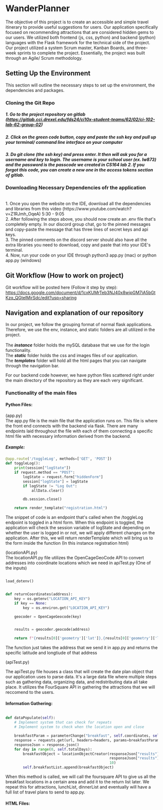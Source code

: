 # WanderPlanner

The objective of this project is to create an accessible and simple travel itinerary to provide useful suggestions for users. Our application specifically focused on recommending attractions that are considered hidden gems to our users. We utilized both frontend (js, css, python) and backend (python) languages with the Flask framework for the technical side of the project. Our project utilized a system Scrum master, Kanban Boards, and three-week sprints to complete the project. Essentially, the project was built through an Agile/ Scrum methodology. 

## Setting Up the Environment

This section will outline the necessary steps to set up the environment, the dependencies and packages. 

### Cloning the Git Repo
##### 1. Go to the project repository on gitlab (https://gitlab.cci.drexel.edu/fds24/ci10x-student-teams/62/02/ci-102-lab-62-group-02)
##### 2. Click on the green code button, copy and paste the ssh key and pull up your terminal/ command line interface on your computer
##### 3. Do git clone (the ssh key) and press enter. It then will ask you for a username and key to login. The username is your school user (ex. lw873) and the password is the passcode we created in CS164 lab 2. If you forgot this code, you can create a new one in the access tokens section of gitlab. 

### Downloading Necessary Dependencies ofr the application
<br />
1. Once you open the website on the IDE, download all the dependencies and libraries from this video (https://www.youtube.com/watch?v=Z1RJmh_OqeA) 5:30 - 9:05
<br />
2. After following the steps above, you should now create an .env file that's completely empty. In our discord group chat, go to the pinned messages and copy-paste the message that has three lines of secret keys and api keys. 
<br />
3. The pinned comments on the discord server should also have all the extra libraries you need to download, copy and paste that into your IDE's terminal. 
<br />
4. Now, run your code on your IDE through python3 app.py (mac) or python app.py (windows)





## Git Workflow (How to work on project)

Git workflow will be posted here (Follow it step by step): https://docs.google.com/document/d/1cxKUMrTeb3NJ40x8wjpGM7iA5bGtKzq_QGtelMirSdc/edit?usp=sharing



## Navigation and explanation of our repository

In our project, we follow the grouping format of normal flask applications. Therefore, we use the env, instance, and static folders are all utilized in the project.
<br />
<br />
The **_instance_** folder holds the mySQL database that we use for the login functionality. 
<br />
The **_static_** folder holds the css and images files of our application. 
<br />
The **_templates_** folder will hold all the html pages that you can navigate through the navigation bar. 
<br />

For our backend code however, we have python files scattered right under the main directory of the repository as they are each very significant. 

### Functionality of the main files
#### Python Files: 
(app.py)
<br />
The app.py file is the main file that the application runs on. This file is where the front end connects with the backend via flask. There are many endpoints laid throughout the file with each of them connecting a specific html file with necessary information derived from the backend. 
##### Example: 
```python 
@app.route('/toggleLog', methods=['GET', 'POST'])
def toggleLog():
    print(session["logState"])
    if request.method == "POST":
        logState = request.form["hiddenForm"]
        session["logState"] = logState
        if logState != "Log Out":
            allData.clear()

        db.session.close()

    return render_template("registration.html")
```
The snippet of code is an endpoint that's called when the /toggleLog endpoint is toggled in a html form. When this endpoint is toggled, the application will check the session variable of logState and depending on whether the user is logged in or not, we will apply different changes on the application. After this, we will return renderTemplate which will bring us to the form inside the function (In this instance registration html)

(locationAPI.py)
<br />
The locationAPI.py file utilizes the OpenCageGeoCode API to convert addresses into coordinate locations which we need in apiTest.py (One of the inputs)

```python 

load_dotenv()


def returnCoordinates(address):
    key = os.getenv("LOCATION_API_KEY")
    if key == None:
        key = os.environ.get("LOCATION_API_KEY")

    geocoder = OpenCageGeocode(key)


    results = geocoder.geocode(address)

    return f"{results[0]['geometry']['lat']},{results[0]['geometry']['lng']}"

```
The function just takes the address that we send it in app.py and returns the specific latitude and longtiude of that address

(apiTest.py)
<br />

The apiTest.py file houses a class that will create the date plan object that our application uses to parse data. It's a large data file where multiple steps such as gathering data, organizing data, and redistributing data all take place. It utilizes the FourSquare API in gathering the attractions that we will reccomend to the users.  

#### Information Gathering:

```python 

def dataPopulate(self):
    # Implement system that can check for repeats
    # Implement system to check when the location open and close

    breakfastParam = parameterChange("breakfast", self.coordinates, self.radius)
    response = requests.get(url, headers=headers, params=breakfastParam)
    responseJson = response.json()
    for day in range(0, self.totalDays):
        breakfastObject = locationObjectCreator(responseJson["results"][day]["name"],
                                                responseJson["results"][day]["location"]["formatted_address"], 8,
                                                10)
        self.breakfastList.append(breakfastObject)


```
When this method is called, we will call the foursquare API to give us all the breakfast locations in a certain area and add it to the return list later. We repeat this for attractions, lunchList, dinnerList and eventually will have a full list of travel plans to send to app.py. 
#### HTML Files: 

